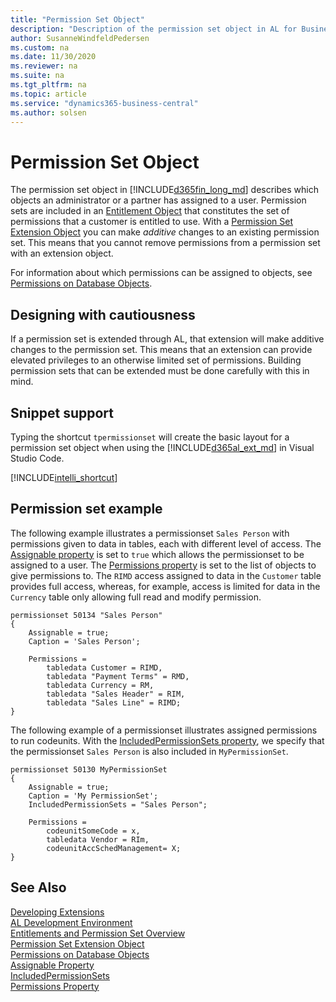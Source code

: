 ```yaml
---
title: "Permission Set Object"
description: "Description of the permission set object in AL for Business Central    ."
author: SusanneWindfeldPedersen
ms.custom: na
ms.date: 11/30/2020
ms.reviewer: na
ms.suite: na
ms.tgt_pltfrm: na
ms.topic: article
ms.service: "dynamics365-business-central"
ms.author: solsen
---
```


# Permission Set Object

The permission set object in [!INCLUDE[d365fin_long_md](includes/d365fin_long_md.md)] describes which objects an administrator or a partner has assigned to a user. Permission sets are included in an [Entitlement Object](devenv-entitlement-object.md) that constitutes the set of permissions that a customer is entitled to use. With a [Permission Set Extension Object](devenv-permissionset-ext-object.md) you can make *additive* changes to an existing permission set. This means that you cannot remove permissions from a permission set with an extension object.

For information about which permissions can be assigned to objects, see [Permissions on Database Objects](devenv-permissions-on-database-objects.md).

## Designing with cautiousness

If a permission set is extended through AL, that extension will make additive changes to the permission set. This means that an extension can provide elevated privileges to an otherwise limited set of permissions. Building permission sets that can be extended must be done carefully with this in mind.

## Snippet support

Typing the shortcut `tpermissionset` will create the basic layout for a permission set object when using the [!INCLUDE[d365al_ext_md](../includes/d365al_ext_md.md)] in Visual Studio Code.

[!INCLUDE[intelli_shortcut](includes/intelli_shortcut.md)]

## Permission set example

The following example illustrates a permissionset `Sales Person` with permissions given to data in tables, each with different level of access. The <!-- [Assignable property](properties/devenv-assignable-property.md)--> [Assignable property](https://review.docs.microsoft.com/en-us/dynamics365/business-central/dev-itpro/developer/properties/devenv-assignable-property?branch=new-properties) is set to `true` which allows the permissionset to be assigned to a user. The <!--[Permissions property](properties/devenv-permissions-property.md)--> [Permissions property](https://review.docs.microsoft.com/en-us/dynamics365/business-central/dev-itpro/developer/properties/devenv-permissions-property?branch=new-properties) is set to the list of objects to give permissions to. The `RIMD` access assigned to data in the `Customer` table provides full access, whereas, for example, access is limited for data in the `Currency` table only allowing full read and modify permission. 


```al
permissionset 50134 "Sales Person"
{
    Assignable = true;
    Caption = 'Sales Person';

    Permissions = 
        tabledata Customer = RIMD,
        tabledata "Payment Terms" = RMD,
        tabledata Currency = RM,
        tabledata "Sales Header" = RIM,
        tabledata "Sales Line" = RIMD;
}

```

The following example of a permissionset illustrates assigned permissions to run codeunits. With the <!-- [IncludedPermissionSets property](properties/devenv-includedpermissionsets-property.md) -->[IncludedPermissionSets property](https://review.docs.microsoft.com/en-us/dynamics365/business-central/dev-itpro/developer/properties/devenv-includedpermissionsets-property?branch=new-properties), we specify that the permissionset `Sales Person` is also included in `MyPermissionSet`.

```al
permissionset 50130 MyPermissionSet 
{ 
    Assignable = true;
    Caption = 'My PermissionSet';
    IncludedPermissionSets = "Sales Person"; 

    Permissions = 
        codeunitSomeCode = x, 
        tabledata Vendor = RIm,
        codeunitAccSchedManagement= X; 
} 
```

## See Also

[Developing Extensions](devenv-dev-overview.md)  
[AL Development Environment](devenv-reference-overview.md)  
[Entitlements and Permission Set Overview](devenv-entitlements-and-permissionsets-overview.md)  
[Permission Set Extension Object](devenv-permissionset-ext-object.md)  
[Permissions on Database Objects](devenv-permissions-on-database-objects.md)  
[Assignable Property](properties/devenv-assignable-property.md)  
[IncludedPermissionSets](properties/devenv-includedpermissionsets-property.md)  
[Permissions Property](properties/devenv-permissions-property.md)
